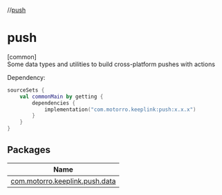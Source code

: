 //[push](index.md)

# push

[common]\
Some data types and utilities to build cross-platform pushes with actions

Dependency:

```kotlin
sourceSets {
    val commonMain by getting {
        dependencies {
            implementation("com.motorro.keeplink:push:x.x.x")
        }
    }
}
```

## Packages

| Name |
|---|
| [com.motorro.keeplink.push.data](push/com.motorro.keeplink.push.data/index.md) | Data classes to represent a push-message with an action |
